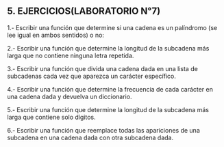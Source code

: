 ## 5. EJERCICIOS(LABORATORIO N°7)
1.- Escribir una función que determine si una cadena es un
palíndromo (se lee igual en ambos sentidos) o no:

2.- Escribir una función que determine la longitud de la
subcadena más larga que no contiene ninguna letra
repetida.

3.- Escribir una función que divida una cadena dada en una
lista de subcadenas cada vez que aparezca un carácter
específico.

4.- Escribir una función que determine la frecuencia de cada
carácter en una cadena dada y devuelva un diccionario.

5.- Escribir una función que determine la longitud de la
subcadena más larga que contiene solo dígitos.

6.- Escribir una función que reemplace todas las apariciones
de una subcadena en una cadena dada con otra subcadena
dada.